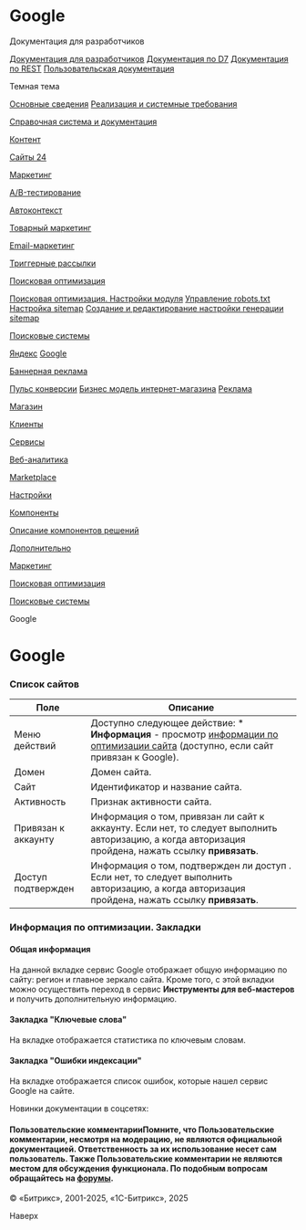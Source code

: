 # Google

Документация для разработчиков

[Документация для разработчиков](https://dev.1c-bitrix.ru/api_help/)
[Документация по D7](https://dev.1c-bitrix.ru/api_d7/)
[Документация по REST](https://dev.1c-bitrix.ru/rest_help/)
[Пользовательская документация](https://dev.1c-bitrix.ru/user_help/)

Темная тема

[Основные сведения](/user_help/index.php)
[Реализация и системные требования](/user_help/reqintro.php)

[Справочная система и документация](/user_help/help/index.php)

[Контент](/user_help/content/index.php)

[Сайты 24](/user_help/sites24/index.php)

[Маркетинг](/user_help/marketing/index.php)

[A/B-тестирование](/user_help/marketing/ab_testing/index.php)

[Автоконтекст](/user_help/marketing/context_adv/index.php)

[Товарный маркетинг](/user_help/marketing/discounts/index.php)

[Email-маркетинг](/user_help/marketing/sender/index.php)

[Триггерные рассылки](/user_help/marketing/triggered_emails/index.php)

[Поисковая оптимизация](/user_help/marketing/seo/index.php)

[Поисковая оптимизация. Настройки модуля](/user_help/marketing/seo/settings.php)
[Управление robots.txt](/user_help/marketing/seo/seo_robots.php)
[Настройка sitemap](/user_help/marketing/seo/seo_sitemap.php)
[Создание и редактирование настройки генерации sitemap](/user_help/marketing/seo/seo_sitemap_edit.php)

[Поисковые системы](/user_help/marketing/seo/engines/index.php)

[Яндекс](/user_help/marketing/seo/engines/seo_search_yandex.php)
[Google](/user_help/marketing/seo/engines/seo_search_google.php)

[Баннерная реклама](/user_help/marketing/advertising/index.php)

[Пульс конверсии](/user_help/marketing/conversion_pulse.php)
[Бизнес модель интернет-магазина](/user_help/marketing/web_store_business_model.php)
[Реклама](/user_help/marketing/ads.php)

[Магазин](/user_help/store/index.php)

[Клиенты](/user_help/clients/index.php)

[Сервисы](/user_help/service/index.php)

[Веб-аналитика](/user_help/statistic/index.php)

[Marketplace](/user_help/marketplace/index.php)

[Настройки](/user_help/settings/index.php)

[Компоненты](/user_help/components/index.php)

[Описание компонентов решений](/user_help/description_decisions/index.php)

[Дополнительно](/user_help/additional/index.php)

[Маркетинг](/user_help/marketing/index.php)

[Поисковая оптимизация](/user_help/marketing/seo/index.php)

[Поисковые системы](/user_help/marketing/seo/engines/index.php)

Google

# Google

### Список сайтов

| Поле | Описание |
| --- | --- |
| Меню действий | Доступно следующее действие:  * **Информация** - просмотр [информации по оптимизации сайта](#info) (доступно, если сайт привязан к Google). |
| Домен | Домен сайта. |
| Сайт | Идентификатор и название сайта. |
| Активность | Признак активности сайта. |
| Привязан к аккаунту | Информация о том, привязан ли сайт к аккаунту. Если нет, то следует выполнить авторизацию, а когда авторизация пройдена, нажать ссылку **привязать**. |
| Доступ подтвержден | Информация о том, подтвержден ли доступ . Если нет, то следует выполнить авторизацию, а когда авторизация пройдена, нажать ссылку **привязать**. |

### Информация по оптимизации. Закладки

#### Общая информация

На данной вкладке сервис Google отображает общую информацию по сайту: регион и главное зеркало сайта. Кроме того, с этой вкладки можно осуществить переход в сервис **Инструменты для веб-мастеров** и получить дополнительную информацию.

  

#### Закладка "Ключевые слова"

На вкладке отображается статистика по ключевым словам.

  

#### Закладка "Ошибки индексации"

На вкладке отображается список ошибок, которые нашел сервис Google на сайте.

Новинки документации в соцсетях:

#### Пользовательские комментарииПомните, что Пользовательские комментарии, несмотря на модерацию, не являются официальной документацией. Ответственность за их использование несет сам пользователь. Также Пользовательские комментарии не являются местом для обсуждения функционала. По подобным вопросам обращайтесь на [форумы](http://dev.1c-bitrix.ru/community/forums/group1/).

© «Битрикс», 2001-2025, «1С-Битрикс», 2025

Наверх